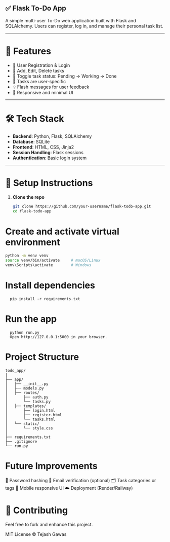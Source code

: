 ## ✅ Flask To-Do App

A simple multi-user To-Do web application built with Flask and SQLAlchemy. Users can register, log in, and manage their personal task list.

---

# 🚀 Features

- 🔐 User Registration & Login
- 📝 Add, Edit, Delete tasks
- 🔄 Toggle task status: Pending → Working → Done
- 👤 Tasks are user-specific
- 💡 Flash messages for user feedback
- 🧼 Responsive and minimal UI

---

# 🛠 Tech Stack

- **Backend**: Python, Flask, SQLAlchemy
- **Database**: SQLite
- **Frontend**: HTML, CSS, Jinja2
- **Session Handling**: Flask sessions
- **Authentication**: Basic login system

---

# 🔧 Setup Instructions

1. **Clone the repo**  
   ```bash
   git clone https://github.com/your-username/flask-todo-app.git
   cd flask-todo-app
# Create and activate virtual environment
  ```bash
  python -m venv venv
  source venv/bin/activate     # macOS/Linux
  venv\Scripts\activate        # Windows
```

# Install dependencies
```
  pip install -r requirements.txt
```

# Run the app
```
  python run.py
  Open http://127.0.0.1:5000 in your browser.
```

# Project Structure
```
todo_app/
|
├── app/
│   ├── __init__.py
│   ├── models.py
│   ├── routes/
│       ├── auth.py
│       └── tasks.py
│   ├── templates/
│       ├── login.html
│       ├── register.html
│       └── tasks.html
│   └── static/
│       └── style.css
│
├── requirements.txt
├── .gitignore
└── run.py
```

# Future Improvements
🔐 Password hashing
📨 Email verification (optional)
🗂️ Task categories or tags
📱 Mobile responsive UI
☁️ Deployment (Render/Railway)

# 🤝 Contributing
Feel free to fork and enhance this project.

MIT License © Tejash Gawas




